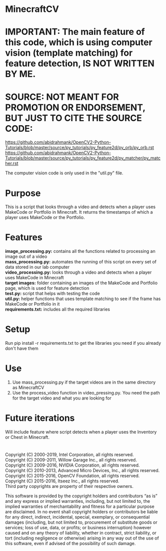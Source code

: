 # MinecraftCV

# IMPORTANT: The main feature of this code, which is using computer vision (template matching) for feature detection, IS NOT WRITTEN BY ME. 

# SOURCE: NOT MEANT FOR PROMOTION OR ENDORSEMENT, BUT JUST TO CITE THE SOURCE CODE: 
https://github.com/abidrahmank/OpenCV2-Python-Tutorials/blob/master/source/py_tutorials/py_feature2d/py_orb/py_orb.rst </br>
https://github.com/abidrahmank/OpenCV2-Python-Tutorials/blob/master/source/py_tutorials/py_feature2d/py_matcher/py_matcher.rst

The computer vision code is only used in the "util.py" file. 

# Purpose
This is a script that looks through a video and detects when a player uses MakeCode or Portfolio in Minecraft. It returns the timestamps of which a player uses MakeCode or the Portfolio. 

# Features 
**image_processing.py:** contains all the functions related to processing an image out of a video </br>
**mass_processing.py:** automates the running of this script on every set of data stored in our lab computer </br>
**video_processing.py:** looks through a video and detects when a player uses MakeCode in Minecraft </br>
**target images:** folder containing an images of the MakeCode and Portfolio page, which is used for feature detection </br>
**test.py:** script that helps with testing the code </br>
**util.py:** helper functions that uses template matching to see if the frame has MakeCode or Portfolio in it </br>
**requirements.txt:** includes all the required libraries </br> 

# Setup 
Run pip install -r requirements.txt to get the libraries you need if you already don't have them

# Use 
1. Use mass_processing.py if the target videos are in the same directory as MinecraftCV 
2. Use the process_video function in video_pressing.py. You need the path for the target video and what you are looking for 

# Future iterations 
Will include feature where script detects when a player uses the Inventory or Chest in Minecraft.

#

Copyright (C) 2000-2019, Intel Corporation, all rights reserved. </br>
Copyright (C) 2009-2011, Willow Garage Inc., all rights reserved. </br>
Copyright (C) 2009-2016, NVIDIA Corporation, all rights reserved. </br>
Copyright (C) 2010-2013, Advanced Micro Devices, Inc., all rights reserved. </br>
Copyright (C) 2015-2016, OpenCV Foundation, all rights reserved. </br>
Copyright (C) 2015-2016, Itseez Inc., all rights reserved. </br>
Third party copyrights are property of their respective owners. </br>

This software is provided by the copyright holders and contributors “as is” and any express or implied warranties, including, but not limited to, the implied warranties of merchantability and fitness for a particular purpose are disclaimed. In no event shall copyright holders or contributors be liable for any direct, indirect, incidental, special, exemplary, or consequential damages (including, but not limited to, procurement of substitute goods or services; loss of use, data, or profits; or business interruption) however caused and on any theory of liability, whether in contract, strict liability, or tort (including negligence or otherwise) arising in any way out of the use of this software, even if advised of the possibility of such damage.